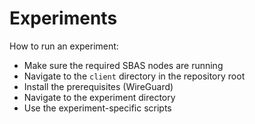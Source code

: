 # Experiments

How to run an experiment:

- Make sure the required SBAS nodes are running
- Navigate to the `client` directory in the repository root
- Install the prerequisites (WireGuard)
- Navigate to the experiment directory
- Use the experiment-specific scripts

